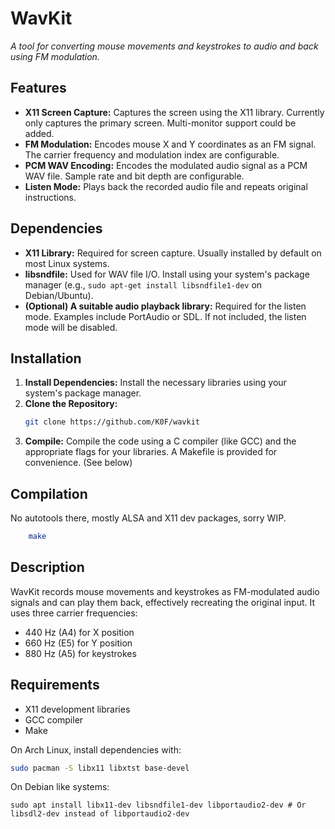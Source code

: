 # WavKit

_A tool for converting mouse movements and keystrokes to audio and back using FM modulation._

## Features

* **X11 Screen Capture:** Captures the screen using the X11 library.  Currently only captures the primary screen.  Multi-monitor support could be added.
* **FM Modulation:** Encodes mouse X and Y coordinates as an FM signal.  The carrier frequency and modulation index are configurable.
* **PCM WAV Encoding:** Encodes the modulated audio signal as a PCM WAV file.  Sample rate and bit depth are configurable.
* **Listen Mode:**  Plays back the recorded audio file and repeats original instructions.

## Dependencies

* **X11 Library:**  Required for screen capture.  Usually installed by default on most Linux systems.
* **libsndfile:**  Used for WAV file I/O.  Install using your system's package manager (e.g., `sudo apt-get install libsndfile1-dev` on Debian/Ubuntu).
* **(Optional) A suitable audio playback library:**  Required for the listen mode.  Examples include PortAudio or SDL.  If not included, the listen mode will be disabled.

## Installation

1.  **Install Dependencies:** Install the necessary libraries using your system's package manager.
2.  **Clone the Repository:**
    ```bash
    git clone https://github.com/K0F/wavkit
    ```
3.  **Compile:** Compile the code using a C compiler (like GCC) and the appropriate flags for your libraries.  A Makefile is provided for convenience.  (See below)

## Compilation

No autotools there, mostly ALSA and X11 dev packages, sorry WIP.

```bash
	make
```

## Description

WavKit records mouse movements and keystrokes as FM-modulated audio signals and can play them back, effectively recreating the original input. It uses three carrier frequencies:
- 440 Hz (A4) for X position
- 660 Hz (E5) for Y position
- 880 Hz (A5) for keystrokes

## Requirements

- X11 development libraries
- GCC compiler
- Make

On Arch Linux, install dependencies with:
```bash
sudo pacman -S libx11 libxtst base-devel
```

On Debian like systems:

```
sudo apt install libx11-dev libsndfile1-dev libportaudio2-dev # Or libsdl2-dev instead of libportaudio2-dev
```
